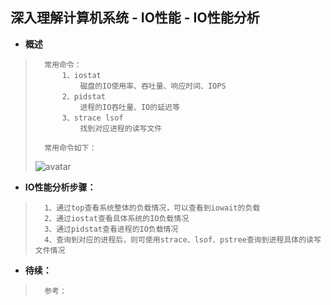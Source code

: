 ## 深入理解计算机系统 - IO性能 - IO性能分析
- **概述**
>
>       常用命令：
>           1、iostat
>               磁盘的IO使用率、吞吐量、响应时间、IOPS
>           2、pidstat
>               进程的IO吞吐量、IO的延迟等
>           3、strace lsof
>               找到对应进程的读写文件
>
>       常用命令如下：
>![avatar](https://github.com/nwaiting/wolf-ai/blob/master/wolf_others/linux_pic/linux_io_file_system_commands.png)
>
>
>

- **IO性能分析步骤：**
>       1、通过top查看系统整体的负载情况，可以查看到iowait的负载
>       2、通过iostat查看具体系统的IO负载情况
>       3、通过pidstat查看进程的IO负载情况
>       4、查询到对应的进程后，则可使用strace、lsof、pstree查询到进程具体的读写文件情况
>
>
>
>
>
>
>
>
>
>
>
>
>
>
>
>
>
>
>
>

- **待续：**
>       参考：
>
>
>
>
>
>
>
>
>
>
>
>
>
>
>
>
>
>
>
>
>
>
>
>
>
>
>
>
>
>

